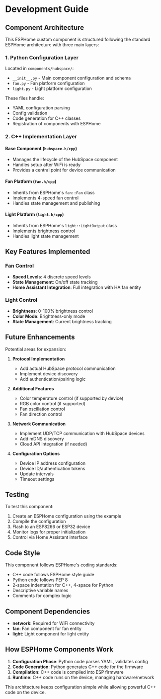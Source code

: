 # Development Guide

## Component Architecture

This ESPHome custom component is structured following the standard ESPHome architecture with three main layers:

### 1. Python Configuration Layer

Located in `components/hubspace/`:
- `__init__.py` - Main component configuration and schema
- `fan.py` - Fan platform configuration
- `light.py` - Light platform configuration

These files handle:
- YAML configuration parsing
- Config validation
- Code generation for C++ classes
- Registration of components with ESPHome

### 2. C++ Implementation Layer

#### Base Component (`hubspace.h/cpp`)
- Manages the lifecycle of the HubSpace component
- Handles setup after WiFi is ready
- Provides a central point for device communication

#### Fan Platform (`fan.h/cpp`)
- Inherits from ESPHome's `fan::Fan` class
- Implements 4-speed fan control
- Handles state management and publishing

#### Light Platform (`light.h/cpp`)
- Inherits from ESPHome's `light::LightOutput` class
- Implements brightness control
- Handles light state management

## Key Features Implemented

### Fan Control
- **Speed Levels**: 4 discrete speed levels
- **State Management**: On/off state tracking
- **Home Assistant Integration**: Full integration with HA fan entity

### Light Control
- **Brightness**: 0-100% brightness control
- **Color Mode**: Brightness-only mode
- **State Management**: Current brightness tracking

## Future Enhancements

Potential areas for expansion:

1. **Protocol Implementation**
   - Add actual HubSpace protocol communication
   - Implement device discovery
   - Add authentication/pairing logic

2. **Additional Features**
   - Color temperature control (if supported by device)
   - RGB color control (if supported)
   - Fan oscillation control
   - Fan direction control

3. **Network Communication**
   - Implement UDP/TCP communication with HubSpace devices
   - Add mDNS discovery
   - Cloud API integration (if needed)

4. **Configuration Options**
   - Device IP address configuration
   - Device ID/authentication tokens
   - Update intervals
   - Timeout settings

## Testing

To test this component:

1. Create an ESPHome configuration using the example
2. Compile the configuration
3. Flash to an ESP8266 or ESP32 device
4. Monitor logs for proper initialization
5. Control via Home Assistant interface

## Code Style

This component follows ESPHome's coding standards:
- C++ code follows ESPHome style guide
- Python code follows PEP 8
- 2-space indentation for C++, 4-space for Python
- Descriptive variable names
- Comments for complex logic

## Component Dependencies

- **network**: Required for WiFi connectivity
- **fan**: Fan component for fan entity
- **light**: Light component for light entity

## How ESPHome Components Work

1. **Configuration Phase**: Python code parses YAML, validates config
2. **Code Generation**: Python generates C++ code for the firmware
3. **Compilation**: C++ code is compiled into ESP firmware
4. **Runtime**: C++ code runs on the device, managing hardware/network

This architecture keeps configuration simple while allowing powerful C++ code on the device.
